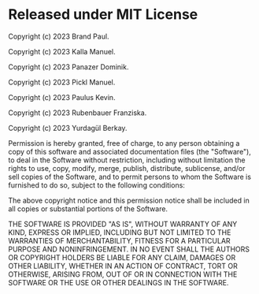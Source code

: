 # Released under MIT License


Copyright (c) 2023 Brand Paul.

Copyright (c) 2023 Kalla Manuel.

Copyright (c) 2023 Panazer Dominik.

Copyright (c) 2023 Pickl Manuel.

Copyright (c) 2023 Paulus Kevin.

Copyright (c) 2023 Rubenbauer Franziska.

Copyright (c) 2023 Yurdagül Berkay.

Permission is hereby granted, free of charge, to any person obtaining a copy of this software and associated documentation files (the "Software"), to deal in the Software without restriction, including without limitation the rights to use, copy, modify, merge, publish, distribute, sublicense, and/or sell copies of the Software, and to permit persons to whom the Software is furnished to do so, subject to the following conditions:

The above copyright notice and this permission notice shall be included in all copies or substantial portions of the Software.

THE SOFTWARE IS PROVIDED "AS IS", WITHOUT WARRANTY OF ANY KIND, EXPRESS OR IMPLIED, INCLUDING BUT NOT LIMITED TO THE WARRANTIES OF MERCHANTABILITY, FITNESS FOR A PARTICULAR PURPOSE AND NONINFRINGEMENT. IN NO EVENT SHALL THE AUTHORS OR COPYRIGHT HOLDERS BE LIABLE FOR ANY CLAIM, DAMAGES OR OTHER LIABILITY, WHETHER IN AN ACTION OF CONTRACT, TORT OR OTHERWISE, ARISING FROM, OUT OF OR IN CONNECTION WITH THE SOFTWARE OR THE USE OR OTHER DEALINGS IN THE SOFTWARE.